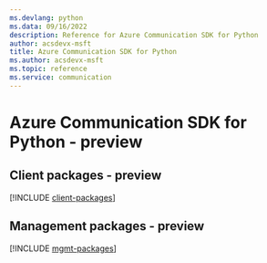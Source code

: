 ```yaml
---
ms.devlang: python
ms.data: 09/16/2022
description: Reference for Azure Communication SDK for Python
author: acsdevx-msft
title: Azure Communication SDK for Python
ms.author: acsdevx-msft
ms.topic: reference
ms.service: communication
---
```

# Azure Communication SDK for Python - preview

## Client packages - preview
[!INCLUDE [client-packages](communication-client-index.md)]
## Management packages - preview
[!INCLUDE [mgmt-packages](communication-mgmt-index.md)]